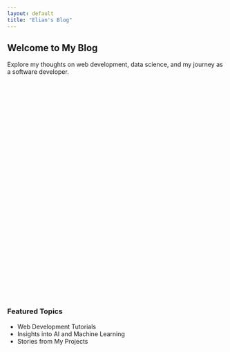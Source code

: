 ```yaml
---
layout: default
title: "Elian's Blog"
---
```


## Welcome to My Blog

Explore my thoughts on web development, data science, and my journey as a software developer.

<div class="model-container" id="model-viewer" style="height: 500px;"></div>

### Featured Topics

- Web Development Tutorials  
- Insights into AI and Machine Learning  
- Stories from My Projects
